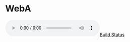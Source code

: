 # WebA 
[![Build Status](https://dev.azure.com/rakeshkumarv/Test/_apis/build/status%2FDevops1000q.WebA?branchName=main)](https://dev.azure.com/rakeshkumarv/Test/_build/latest?definitionId=5&branchName=main)
